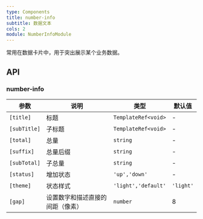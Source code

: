 ```yaml
---
type: Components
title: number-info
subtitle: 数据文本
cols: 2
module: NumberInfoModule
---
```


常用在数据卡片中，用于突出展示某个业务数据。

## API

### number-info

| 参数         | 说明                             | 类型               | 默认值  |
| ------------ | -------------------------------- | ------------------ | ------- |
| `[title]`    | 标题                             | `TemplateRef<void>` | -       |
| `[subTitle]` | 子标题                           | `TemplateRef<void>` | -       |
| `[total]`    | 总量                             | `string`           | -       |
| `[suffix]`   | 总量后缀                         | `string`           | -       |
| `[subTotal]` | 子总量                           | `string`           | -       |
| `[status]`   | 增加状态                         | `'up','down'`       | -       |
| `[theme]`    | 状态样式                         | `'light','default'`    | `'light'` |
| `[gap]`      | 设置数字和描述直接的间距（像素） | `number`           | 8       |

